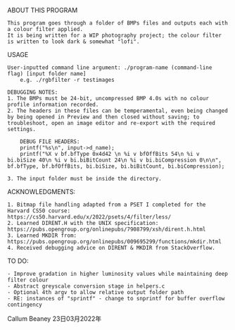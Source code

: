 ABOUT THIS PROGRAM

    This program goes through a folder of BMPs files and outputs each with a colour filter applied.
    It is being written for a WIP photography project; the colour filter is written to look dark & somewhat "lofi".

USAGE

    User-inputted command line argument: ./program-name (command-line flag) [input folder name]
        e.g. ./rgbfilter -r testimages
    
    DEBUGGING NOTES:
    1. The BMPs must be 24-bit, uncompressed BMP 4.0s with no colour profile information recorded.
    2. The headers in these files can be temperamental, even being changed by being opened in Preview and then closed without saving; to troubleshoot, open an image editor and re-export with the required settings. 
    
        DEBUG FILE HEADERS:
        printf("%s\n", input->d_name);
        printf("%X v bf.bfType 0x4d42 \n %i v bfOffBits 54\n %i v bi.biSize 40\n %i v bi.biBitCount 24\n %i v bi.biCompression 0\n\n", bf.bfType, bf.bfOffBits, bi.biSize, bi.biBitCount, bi.biCompression);

    3. The input folder must be inside the directory.


ACKNOWLEDGMENTS:

    1. Bitmap file handling adapted from a PSET I completed for the Harvard CS50 course: https://cs50.harvard.edu/x/2022/psets/4/filter/less/
    2. Learned DIRENT.H with the UNIX specification: https://pubs.opengroup.org/onlinepubs/7908799/xsh/dirent.h.html
    3. Learned MKDIR from: https://pubs.opengroup.org/onlinepubs/009695299/functions/mkdir.html
    4. Received debugging advice on DIRENT & MKDIR from StackOverflow.

TO DO:

    - Improve gradation in higher luminosity values while maintaining deep filter colour
    - Abstract greyscale conversion stage in helpers.c 
    - Optional 4th argv to allow relative output folder path
    - RE: instances of "sprintf" - change to snprintf for buffer overflow contingency


Callum Beaney
23日03月2022年
